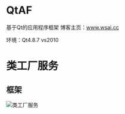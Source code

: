 # QtAF
基于Qt的应用程序框架 博客主页：www.wsai.cc

环境：Qt4.8.7  vs2010

# 类工厂服务 #
## 框架 ##
![类工厂服务](https://www.wsai.cc/wp-content/uploads/2018/07/类工厂服务.png)

